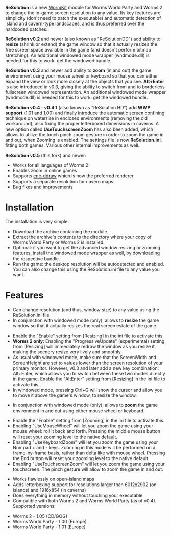 **ReSolution** is a new [WormKit](http://worms2d.info/WormKit) module for Worms World Party and Worms 2 to change the in-game screen resolution to any value. Its key features are simplicity (don't need to patch the executable) and automatic detection of island and cavern-type landscapes, and is thus preferred over the hardcoded patches.

**ReSolution v0.2** and newer (also known as "ReSolutionDD") add ability to **resize** (shrink or extend) the game window so that it actually resizes the free screen space available in the game (and doesn't perform bitmap stretching). An additional windowed mode wrapper (wndmode.dll) is needed for this to work: get the windowed bundle.

**ReSolution v0.3** and newer add ability to **zoom** (in and out) the game environment using your mouse wheel or keyboard so that you can either expand the view or look more closely at the objects that you see. **Alt+Enter** is also introduced in v0.3, giving the ability to switch from and to borderless fullscreen windowed representation. An additional windowed mode wrapper (wndmode.dll) is needed for this to work: get the windowed bundle.

**ReSolution v0.4 - v0.4.1** (also known as "ReSolution HD") add **WWP support** (1.01 and 1.00) and finally introduce the automatic screen confining technique on waterrise in enclosed environments (removing the old workaround), also fixing the proper letterboxed dimensions in caverns. A new option called **UseTouchscreenZoom** has also been added, which allows to utilize the touch pinch zoom gesture in order to zoom the game in and out, when Zooming is enabled. The settings file is now **ReSolution.ini**, fitting both games. Various other internal improvements as well.

**ReSolution v0.5** (this fork) and newer:
- Works for all languages of Worms 2
- Enables zoom in online games
- Supports [cnc-ddraw](https://github.com/FunkyFr3sh/cnc-ddraw) which is now the preferred renderer
- Supports a separate resolution for cavern maps
- Bug fixes and improvements

# Installation

The installation is very simple:
- Download the archive containing the module.
- Extract the archive's contents to the directory where your copy of Worms World Party or Worms 2 is installed.
- Optional: if you want to get the advanced window resizing or zooming features, install the windowed mode wrapper as well, by downloading the respective bundle.
- Run the game: the desktop resolution will be autodetected and enabled. You can also change this using the ReSolution.ini file to any value you want.

# Features

- Can change resolution (and thus, window size) to any value using the ReSolution.ini file
- In conjunction with windowed mode (only), allows to **resize** the game window so that it actually resizes the real screen estate of the game.
 + Enable the "Enable" setting from [Resizing] in the ini file to activate this.
 + **Worms 2 only**: Enabling the "ProgressiveUpdate" (experimental) setting from [Resizing] will immediately redraw the window as you resize it, making the scenery resize very lively and smoothly.
 + As usual with windowed mode, make sure that the ScreenWidth and ScreenHeight are set to values lower than the screen resolution of your primary monitor. However, v0.3 and later add a new key combination: Alt+Enter, which allows you to switch between these two modes directly in the game. Enable the "AltEnter" setting from [Resizing] in the ini file to activate this.
 + In windowed mode, pressing Ctrl+G will show the cursor and allow you to move it above the game's window, to resize the window.
- In conjunction with windowed mode (only), allows to **zoom** the game environment in and out using either mouse wheel or keyboard.
 + Enable the "Enable" setting from [Zooming] in the ini file to activate this.
 + Enabling "UseMouseWheel" will let you zoom the game using your mouse wheel: roll it back and forth. Pressing the middle mouse button will reset your zooming level to the native default.
 + Enabling "UseKeyboardZoom" will let you zoom the game using your Numpad + and - keys. Zooming in this mode will be performed on a frame-by-frame basis, rather than delta like with mouse wheel. Pressing the End button will reset your zooming level to the native default.
 + Enabling "UseTouchscreenZoom" will let you zoom the game using your touchscreen. The pinch gesture will allow to zoom the game in and out.
- Works flawlessly on open-island maps
- Adds letterboxing support for resolutions larger than 6012x2902 (on islands) and 1916x854 (in caverns)
- Does everything in memory without touching your executable
- Compatible with both Worms 2 and Worms World Party (as of v0.4). Supported versions:
 + Worms 2 - 1.05 (CD/GOG)
 + Worms World Party - 1.00 (Europe)
 + Worms World Party - 1.01 (Europe)
